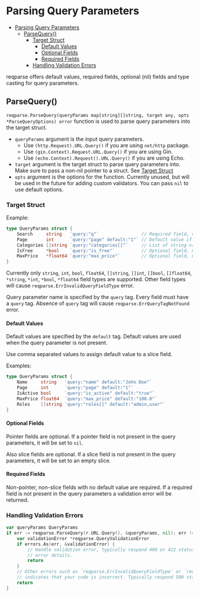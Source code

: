 # Parsing Query Parameters

- [Parsing Query Parameters](#parsing-query-parameters)
  - [ParseQuery()](#parsequery)
    - [Target Struct](#target-struct)
      - [Default Values](#default-values)
      - [Optional Fields](#optional-fields)
      - [Required Fields](#required-fields)
    - [Handling Validation Errors](#handling-validation-errors)

reqparse offers default values, required fields, optional (nil) fields and type casting for query
parameters.

## ParseQuery()

`reqparse.ParseQuery(queryParams map[string][]string, target any, opts *ParseQueryOptions) error`
function is used to parse query parameters into the target struct.

- `queryParams` argument is the input query parameters.
  - Use `(http.Request).URL.Query()` if you are using `net/http` package.
  - Use `(gin.Context).Request.URL.Query()` if you are using Gin.
  - Use `(echo.Context).Request().URL.Query()` if you are using Echo.
- `target` argument is the target struct to parse query parameters into. Make sure to pass a non-nil
pointer to a struct. See [Target Struct](#target-struct)
- `opts` argument is the options for the function. Currently unused, but will be used in the future
for adding custom validators. You can pass `nil` to use default options.

### Target Struct

Example:

```go
type QueryParams struct {
	Search     string   `query:"q"`                // Required field, validation error if param not present
	Page       int      `query:"page" default:"1"` // Default value if param not present
	Categories []string `query:"categories[]"`     // List of string values. Empty slice if param not present
	IsFree     *bool    `query:"is_free"`          // Optional field, nil if param not present
	MaxPrice   *float64 `query:"max_price"`        // Optional field, nil if param not present
}
```

Currently only `string`, `int`, `bool`, `float64`, `[]string`, `[]int`, `[]bool`, `[]float64`,
`*string`, `*int`, `*bool`, `*float64` field types are supported. Other field types will cause
`reqparse.ErrInvalidQueryFieldType` error.

Query parameter name is specified by the `query` tag. Every field must have a `query` tag. Absence
of `query` tag will cause `reqparse.ErrQueryTagNotFound` error.

#### Default Values

Default values are specified by the `default` tag. Default values are used when the query parameter
is not present.

Use comma separated values to assign default value to a slice field.

Examples:

```go
type QueryParams struct {
	Name     string   `query:"name" default:"John Doe"`
	Page     int      `query:"page" default:"1"`
	IsActive bool     `query:"is_active" default:"true"`
	MaxPrice float64  `query:"max_price" default:"100.0"`
	Roles    []string `query:"roles[]" default:"admin,user"`
}
```

#### Optional Fields

Pointer fields are optional. If a pointer field is not present in the query parameters, it will be
set to `nil`.

Also slice fields are optional. If a slice field is not present in the query parameters, it will be
set to an empty slice.

#### Required Fields

Non-pointer, non-slice fields with no default value are required. If a required field is not present
in the query parameters a validation error will be returned.

### Handling Validation Errors

```go
var queryParams QueryParams
if err := reqparse.ParseQuery(r.URL.Query(), &queryParams, nil); err != nil {
    var validationError *reqparse.QueryValidationError
    if errors.As(err, &validationError) {
        // Handle validation error, typically respond 400 or 422 status code with the validation
        // error details.
        return
    }
    // Other errors such as `reqparse.ErrInvalidQueryFieldType` or `reqparse.ErrQueryTagNotFound`
    // indicates that your code is incorrect. Typically respond 500 status code and fix the error.
    return
}
```


